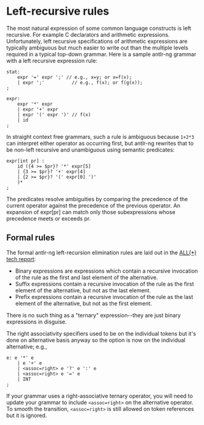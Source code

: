 # Left-recursive rules

The most natural expression of some common language constructs is left recursive. For example C declarators and arithmetic expressions. Unfortunately, left recursive specifications of arithmetic expressions are typically ambiguous but much easier to write out than the multiple levels required in a typical top-down grammar. Here is a sample <span class="antlr-ng">antlr-ng</span> grammar with a left recursive expression rule:

```antlr
stat: 
    expr '=' expr ';' // e.g., x=y; or x=f(x);
    | expr ';'          // e.g., f(x); or f(g(x));
;

expr: 
    expr '*' expr
    | expr '+' expr
    | expr '(' expr ')' // f(x)
    | id
;
```

In straight context free grammars, such a rule is ambiguous because `1+2*3` can interpret either operator as occurring first, but <span class="antlr-ng">antlr-ng</span> rewrites that to be non-left recursive and unambiguous using semantic predicates:

```antlr
expr[int pr] : 
    id ({4 >= $pr}? '*' expr[5]
    | {3 >= $pr}? '+' expr[4]
    | {2 >= $pr}? '(' expr[0] ')'
    )*
;
```

The predicates resolve ambiguities by comparing the precedence of the current operator against the precedence of the previous operator. An expansion of expr[pr] can match only those subexpressions whose precedence meets or exceeds pr.

## Formal rules

The formal <span class="antlr-ng">antlr-ng</span> left-recursion elimination rules are laid out in the <a href="https://www.antlr-ng.org/allstar-techreport.pdf" target="_blank">ALL(*) tech report</a>:

* Binary expressions are expressions which contain a recursive invocation of the rule as the first and last element of the alternative.
* Suffix expressions contain a recursive invocation of the rule as the first element of the alternative, but not as the last element.
* Prefix expressions contain a recursive invocation of the rule as the last element of the alternative, but not as the first element.

There is no such thing as a "ternary" expression--they are just binary expressions in disguise.

The right associativity specifiers used to be on the individual tokens but it's done on alternative basis anyway so the option is now on the individual alternative; e.g.,

```antlr
e: e '*' e
    | e '+' e
    | <assoc=right> e '?' e ':' e
    | <assoc=right> e '=' e
    | INT
;
```

If your grammar uses a right-associative ternary operator, you will need to update your grammar to include `<assoc=right>` on the alternative operator. To smooth the transition, `<assoc=right>` is still allowed on token references but it is ignored.

